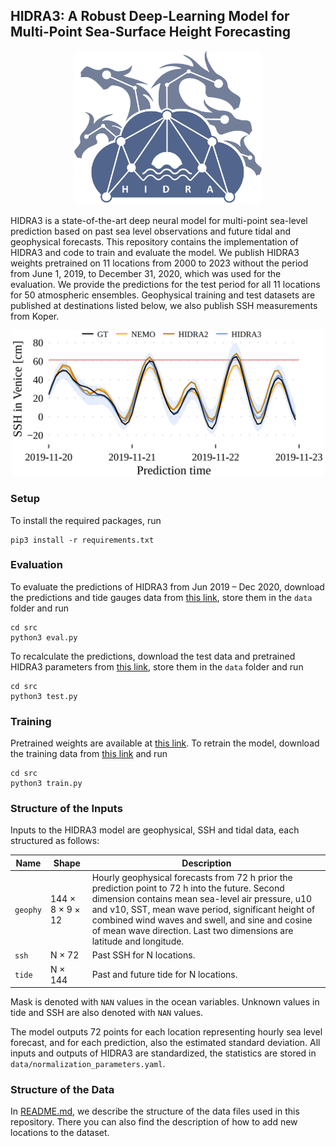## HIDRA3: A Robust Deep-Learning Model for Multi-Point Sea-Surface Height Forecasting

<p align="center">
    <img src="images/logo.png" alt="HIDRA logo" width="300px">
</p>

HIDRA3 is a state-of-the-art deep neural model for multi-point sea-level prediction based on past
sea level observations and future tidal and geophysical forecasts.
This repository contains the implementation of HIDRA3 and code to
train and evaluate the model. We publish HIDRA3 weights pretrained on 11 locations from 2000 to 2023 without the period from June 1, 2019, to December 31, 2020, which
was used for the evaluation. We provide the predictions for the test period for all 11 locations for 50 atmospheric ensembles. 
Geophysical training and test datasets are published at destinations listed below, we also publish SSH measurements from Koper.

<p align="center">
    <img src="images/qualitative_example.png" alt="example" width="500px">
</p>

### Setup

To install the required packages, run

```
pip3 install -r requirements.txt
```

### Evaluation

To evaluate the predictions of HIDRA3 from Jun 2019 – Dec 2020, download the predictions and tide gauges data from [this link](https://doi.org/10.5281/zenodo.12571170),
store them in the `data` folder and run

```
cd src
python3 eval.py
```

To recalculate the predictions, download the test data and pretrained HIDRA3 parameters from [this link](https://doi.org/10.5281/zenodo.12571170), store them in the `data` folder
and run

```
cd src
python3 test.py
```

### Training

Pretrained weights are available at [this link](https://doi.org/10.5281/zenodo.12571170). To retrain the model, download
the training data from [this link](https://doi.org/10.5281/zenodo.12571170) and run

```
cd src
python3 train.py
```

### Structure of the Inputs

Inputs to the HIDRA3 model are geophysical, SSH and tidal data, each structured as follows:

| Name     | Shape            | Description                                                                                                                                                                                                                                                                                                                            |
|----------|------------------|----------------------------------------------------------------------------------------------------------------------------------------------------------------------------------------------------------------------------------------------------------------------------------------------------------------------------------------|
| `geophy` | 144 × 8 × 9 × 12 | Hourly geophysical forecasts from 72 h prior the prediction point to 72 h into the future. Second dimension contains mean sea-level air pressure, u10 and v10, SST, mean wave period, significant height of combined wind waves and swell, and sine and cosine of mean wave direction. Last two dimensions are latitude and longitude. |
| `ssh`    | N × 72           | Past SSH for N locations.                                                                                                                                                                                                                                                                                                              |
| `tide`   | N × 144          | Past and future tide for N locations.                                                                                                                                                                                                                                                                                                  |

Mask is denoted with `NAN` values in the ocean variables. Unknown values in tide and SSH are also denoted with `NAN` values.

The model outputs 72 points for each location representing hourly sea level forecast, and for each prediction, also the estimated standard deviation. 
All inputs and outputs of HIDRA3 are standardized, the statistics are stored in `data/normalization_parameters.yaml`.

### Structure of the Data

In [README.md](data%2FREADME.md), we describe the structure of the data files used in this repository. There you can 
also find the description of how to add new locations to the dataset.

